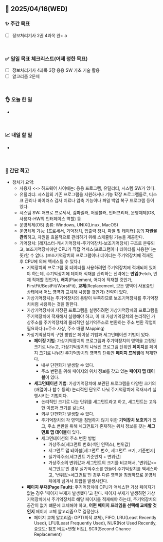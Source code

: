 ## 📅 2025/04/16(WED)


### ✨ 주간 목표

- [ ] 정보처리기사 2권 4과목 완+ a

<br/>

### ✅ 일일 목표 체크리스트(어제 정한 목표)

- [ ] 정보처리기사 4과목 3장 응용 SW 기초 기술 활용
- [ ] 알고리즘 2문제

<br/>

### 👌 오늘 한 일

- 

<br/>

### 📈 내일 할 일

- 
  
<br/>

### 💭 간단 회고

- 정처기 요약:
  - 사용자 <-> 하드웨어 사이에는: 응용 프로그램, 유틸리티, 시스템 SW가 있다.
  - 유틸리티: 시스템의 기존 프로그램을 지원하거나 기능 확장 프로그램들로, 디스크 관리나 바이러스 검사 치료나 압축 기능이나 파일 백업 복구 프로그램 등이 있다.
  - 시스템 SW: 매크로 프로세서, 컴파일러, 어셈블러, 인터프리터, 운영체제(OS, 사용자-HW의 인터페이스 역할) 등
  - 운영체제(OS) 종류: Windows, UNIX(Linux, MacOS)
  - 운영체제 기능: [프로세서, 기억장치, 입출력 장치, 파일 및 데이터] 등의 **자원을 관리**하고, 자원을 효율적으로 관리하기 위해 스케쥴링 기능을 제공한다.
  - 기억장치: [레지스터-캐시기억장치-주기억장치-보조기억장치] 구조로 분류되고, 보조기억장치에만 CPU가 직접 액세스(프로그램이나 데이터를 사용한다는 뜻)할 수 없다. (보조기억장치의 프로그램이나 데이터는 주기억장치에 적재된 후 CPU에 의해 액세스될 수 있다.)
    - 기억장치의 프로그램 및 데이터를 사용하려면 주기억장치에 적재되어 있어야 하는데, 주기억장치에 데이터 적재를 관리하는 전략에는 **반입**(Fetch, 언제 적재할 것인가), **배치**(Placement, 어디에 적재할 것인가, FirstFit/BestFit/WorstFit), **교체**(Replacement, 모든 영역이 사용중인 상태에서 어느 영역과 교체해 사용할 것인가) 전략이 있다.
    - 가상기억장치는 주기억장치의 용량이 부족하므로 보조기억장치를 주기억장치처럼 사용하는 것을 말한다.
    - 가상기억장치에 저장된 프로그램을 실행하려면 가상기억장치의 프로그램을 주기억장치에 적재해서 실행해야 하고, 이 때 가상기억장치의 논리적인 가상주소를 주기억장치의 물리적인 실기억주소로 변환하는 주소 변환 작업이 필요하다.(=주소 사상, 주소 매핑 Mapping)
    - 가상기억장치의 구현 방법은 페이징 기법과 세그먼테이션 기법이 있다.
      - **페이징 기법**: 가상기억장치의 프로그램과 주기억장치의 영역을 고정된 크기로 나누고, 가상기억장치의 나눠진 프로그램 단위인 **페이지**를 페이지 크기로 나눠진 주기억장치의 영역의 단위인 **페이지 프레임**에 적재한다.
        - 내부 단편화가 발생할 수 있다.
        - 주소 변환을 위해 페이지의 위치 정보를 갖고 있는 **페이지 맵 테이블**이 있다.
      - **세그먼테이션 기법**: 가상기억장치에 보관된 프로그램을 다양한 크기의 (배열이나 함수 등의) 논리적인 단위로 나눠 주기억장치에 적재시켜 실행시키는 기법이다.
        - 논리적인 크기로 나눈 단위를 세그먼트라고 하고, 세그먼트는 고유한 이름과 크기를 갖는다.
        - 외부 단편화가 발생할 수 있다.
        - 주기억장치의 각 영역을 침범하지 않기 위한 **기억장치 보호키**가 있고, 주소 변환을 위해 세그먼트가 존재하는 위치 정보를 갖는 **세그먼트 맵 테이블**이 있다.
        - 세그먼테이션의 주소 변환 방법
          - 가상주소[세그먼트 번호(색인 인덱스), 변위값]
          - 세그먼트 맵 테이블[세그먼트 번호, 세그먼트 크기, 기준번지]
          - 실기억주소[세그먼트 기준번지 + 변위값]
          - 가상주소의 변위값과 세그먼트의 크기를 비교해서, '변위값<=세그먼트'인 경우 실기억주소를 만들어 주기억장치를 액세스하고, '변위값>세그먼트'인 경우 다른 영역을 침범하므로 운영체제에게 넘겨서 트랩을 발생시킨다.
    - **페이지 부재(Page Fault)**: 주기억장치에 CPU가 액세스한 가상 페이지가 없는 경우 '페이지 부재가 발생했다'고 한다. 페이지 부재가 발생하면 가상기억장치에서 주기억장치로 해당 페이지를 적재해야 하는데, 주기억장치의 공간이 없기 떄문에 교체해야 하고, **어떤 페이지 프레임을 선택해 교체할 것인지** 페이지 교체 알고리즘으로 결정한다.
      - 페이지 교체 알고리즘: OPT(최적 교체), FIFO, LRU(Least Recently Used), LFU(Least Frequently Used), NUR(Not Used Recently, 중요도: 참조 비트>변형 비트), SCR(Second Chance Replacement)


